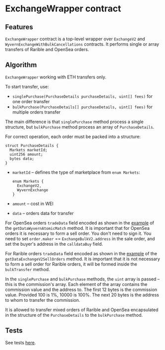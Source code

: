 # ExchangeWrapper contract

## Features

`ExchangeWrapper` contract is a top-level wrapper over `ExchangeV2` and `WyvernExchangeWithBulkCancellations` contracts. It performs single or array transfers of Rarible and OpenSea orders.

## Algorithm

`ExchangeWrapper` working with ETH transfers only.

To start transfer, use:

* `singlePurchase(PurchaseDetails purchaseDetails, uint[] fees)` for one order transfer
* `bulkPurchase(PurchaseDetails[] purchaseDetails, uint[] fees)` for multiple orders transfer

The main difference is that `singlePurchase` method process a single structure, but `bulkPurchase` method process an array of `PurchaseDetails`.

For correct operation, each order must be packed into a structure:

```
struct PurchaseDetails {
  Markets marketId;
  uint256 amount;
  bytes data;
}
```

* `marketId` – defines the type of marketplace from `enum Markets`:

   ```
   enum Markets {
     ExchangeV2,
     WyvernExchange
   }
  ```

* `amount` – cost in WEI
* `data` – orders data for transfer

For OpenSea orders `tradeData` field encoded as shown in the [example](../test/contracts/v2/ExchangeBulkV2Test.sol) of the `getDataWyvernAtomicMatch` method. It is important that for OpenSea orders it is necessary to form a sell order. You don't need to sign it. You need to set `order.maker` ==  `ExchangeBulkV2.address` in the sale order, and set the buyer's address in the `calldataBuy` field.

For Rarible orders `tradeData` field encoded as shown in the [example](../test/contracts/v2/ExchangeBulkV2Test.sol) of the `getDataExchangeV2SellOrders` method. It is important that it is not necessary to form a sell order for Rarible orders, it will be formed inside the `bulkTransfer` method.

In the `singlePurchase` and `bulkPurchase` methods, the `uint` array is passed – this is the commission's array. Each element of the array contains the commission value and the address to. The first 12 bytes is the commission value. Provided 100 is 1%, 10000 is 100%. The next 20 bytes is the address to whom to transfer the commission.

It is allowed to transfer mixed orders of Rarible and OpenSea encapsulated in the structure of the `PurchaseDetails` to the `bulkPurchase` method.

## Tests

See tests [here](../test/v2/ExchangeBulkV2.rarible.test.js).
